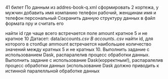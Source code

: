 41 билет
По данным из addres-book-q.xml сформировать 2 кортежа, у мужчин добавить имя компанию телефон рабочий, женщинам имя и телефон персональный 
Сохранить данную структуру данных в файл формата npy и считать его 

найти id где чаще всего встречается поле amount кратное 5 и не кратное 10
Датасет: data/accounts.*csv 
В accounts.*.csv найти id, для которого в столбце ammount встречается наибольшее количество значений между кратных 5 и не кратных 10. Выполнить задание с использованием Dask, распаралелив процесс обработки данных. Выполнить задание с использование Dask(корректным!), распаралелив процесс обработки данных (использование Dask должно приводить к истинной паралелльной обработке данных